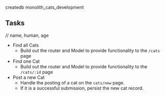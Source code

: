 createdb monolith_cats_development

## Tasks

// name, human, age

- Find all Cats
  - Build out the router and Model to provide functionality to the `/cats` page
- Find one Cat
  - Build out the router and Model to provide functionality to the `/cats/:id` page
- Post a new Cat
  - Handle the posting of a cat on the `cats/new` page.
  - If it is a successful submission, persist the new cat record.
